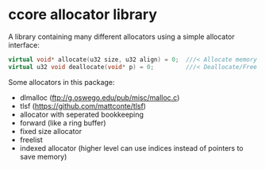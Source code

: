 # ccore allocator library

A library containing many different allocators using a simple allocator interface:

```c++
virtual void* allocate(u32 size, u32 align) = 0;  ///< Allocate memory with alignment
virtual u32 void deallocate(void* p) = 0;         ///< Deallocate/Free memory
```

Some allocators in this package:

* dlmalloc (<ftp://g.oswego.edu/pub/misc/malloc.c>)
* tlsf (<https://github.com/mattconte/tlsf>)
* allocator with seperated bookkeeping
* forward (like a ring buffer)
* fixed size allocator
* freelist
* indexed allocator (higher level can use indices instead of pointers to save memory)
